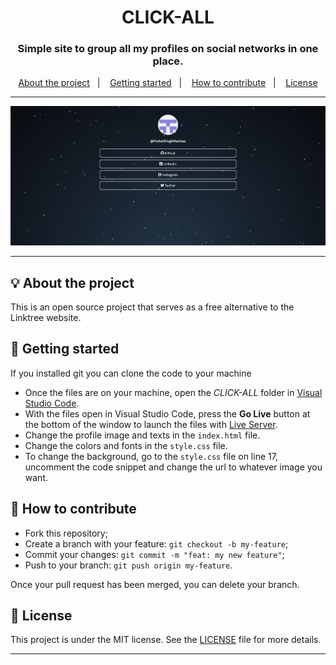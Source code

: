 <h1 align="center">CLICK-ALL</h1>
<h3 align="center">Simple site to group all my profiles on social networks in one place.</h3>



<p align="center">
  <a href="#-about-the-project">About the project</a>&nbsp;&nbsp;&nbsp;|&nbsp;&nbsp;&nbsp;
  <a href="#-getting-started">Getting started</a>&nbsp;&nbsp;&nbsp;|&nbsp;&nbsp;&nbsp;
  <a href="#-how-to-contribute">How to contribute</a>&nbsp;&nbsp;&nbsp;|&nbsp;&nbsp;&nbsp;
  <a href="#-license">License</a>
</p>

---

<p align="center">
  <img alt="screenshot" src="scnn.png">
</p>

---

## 💡 About the project

This is an open source project that serves as a free alternative to the Linktree website.


## 🚀 Getting started

If you installed git you can clone the code to your machine
- Once the files are on your machine, open the _CLICK-ALL_ folder in [Visual Studio Code](https://code.visualstudio.com/).
- With the files open in Visual Studio Code, press the **Go Live** button at the bottom of the window to launch the files with [Live Server](https://marketplace.visualstudio.com/items?itemName=ritwickdey.LiveServer).
- Change the profile image and texts in the `index.html` file.
- Change the colors and fonts in the `style.css` file.
- To change the background, go to the `style.css` file on line 17, uncomment the code snippet and change the url to whatever image you want.

## 🤔 How to contribute

- Fork this repository;
- Create a branch with your feature: `git checkout -b my-feature`;
- Commit your changes: `git commit -m "feat: my new feature"`;
- Push to your branch: `git push origin my-feature`.

Once your pull request has been merged, you can delete your branch.

## 📝 License

This project is under the MIT license. See the [LICENSE](LICENSE.md) file for more details.

---
